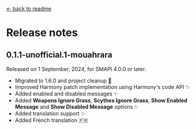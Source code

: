 ﻿[← back to readme](../README.md)

# Release notes

## 0.1.1-unofficial.1-mouahrara
Released on 1 September, 2024, for SMAPI 4.0.0 or later.
* Migrated to 1.6.0 and project cleanup 🚀
* Improved Harmony patch implementation using Harmony's code API ✨
* Added enabled and disabled messages ✨
* Added **Weapons Ignore Grass**, **Scythes Ignore Grass**, **Show Enabled Message** and **Show Disabled Message** options ✨
* Added translation support ✨
* Added French translation 🇫🇷
